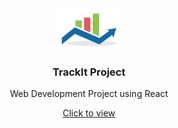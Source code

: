 <div align="center">
  <a href="https://projeto10-trackit-kirodoras.vercel.app/">
    <img src="./public/favicon.png" alt="Logo" width="100">
  </a>
<h3 align="center">TrackIt Project</h3>
  <p align="center"> Web Development Project using React</p>
  <a href="https://projeto10-trackit-kirodoras.vercel.app/">
    Click to view
  </a>

